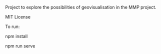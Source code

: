 Project to explore the possibilities of geovisualisation in the MMP project.

MIT License

To run:

npm install

npm run serve
